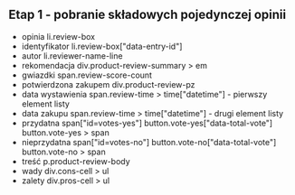 ## Etap 1 - pobranie składowych pojedynczej opinii
- opinia li.review-box
- identyfikator li.review-box["data-entry-id"]
- autor li.reviewer-name-line
- rekomendacja div.product-review-summary > em
- gwiazdki span.review-score-count
- potwierdzona zakupem div.product-review-pz
- data wystawienia span.review-time > time["datetime"] - pierwszy element listy
- data zakupu span.review-time > time["datetime"] - drugi element listy
- przydatna span["id=votes-yes"]
    button.vote-yes["data-total-vote"]
    button.vote-yes > span
- nieprzydatna span["id=votes-no"]
    button.vote-no["data-total-vote"]
    button.vote-no > span
- treść p.product-review-body
- wady div.cons-cell > ul
- zalety div.pros-cell > ul
